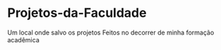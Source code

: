 # Projetos-da-Faculdade
Um local onde salvo os projetos Feitos no decorrer de minha formação acadêmica
